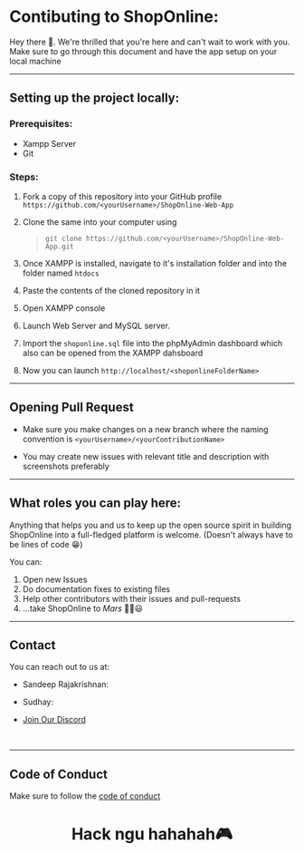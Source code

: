 # Contibuting to ShopOnline:

Hey there 👋. We're thrilled that you're here and can't wait to work with you. Make sure to go through this document and have the app setup on your local machine

---

## Setting up the project locally:

### Prerequisites:

-   Xampp Server
-   Git

### Steps:

1. Fork a copy of this repository into your GitHub profile `https://github.com/<yourUsername>/ShopOnline-Web-App`

2. Clone the same into your computer using

    > `git clone https://github.com/<yourUsername>/ShopOnline-Web-App.git`

3. Once XAMPP is installed, navigate to it's installation folder and into the folder named `htdocs`

4. Paste the contents of the cloned repository in it

5. Open XAMPP console

6. Launch Web Server and MySQL server.

7. Import the `shoponline.sql` file into the phpMyAdmin dashboard which also can be opened from the XAMPP dahsboard

8. Now you can launch `http://localhost/<shoponlineFolderName>`

---

## Opening Pull Request

-   Make sure you make changes on a new branch where the naming convention is `<yourUsername>/<yourContributionName>`

-   You may create new issues with relevant title and description with screenshots preferably

---

## What roles you can play here:

Anything that helps you and us to keep up the open source spirit in building ShopOnline into a full-fledged platform is welcome. (Doesn't always have to be lines of code 😁)

You can:

1. Open new Issues
2. Do documentation fixes to existing files
3. Help other contributors with their issues and pull-requests
4. ...take ShopOnline to _Mars_ 🐱‍🏍😃

---

## Contact

You can reach out to us at:

-   Sandeep Rajakrishnan:



-   Sudhay:


-   [Join Our Discord](https://discord.gg/yhtkaawfNq)
<br>

---

## Code of Conduct
Make sure to follow the [code of conduct](./CODE_OF_CONDUCT.md)

<center> 
    <h1><b>Hack ngu hahahah🎮</b></h1> 
</center>

